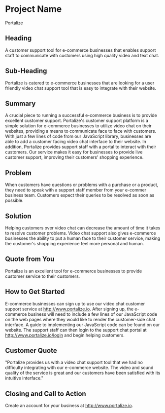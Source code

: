 # Project Name #
Portalize
 
## Heading ##
  A customer support tool for e-commerce businesses that enables support staff to communicate with customers using high quality video and text chat.

## Sub-Heading ##
  Portalize is catered to e-commerce businesses that are looking for a user friendly video chat support tool that is easy to integrate with their website.

## Summary ##
  A crucial piece to running a successful e-commerce business is to provide excellent customer support. Portalize's customer support platform is a simple solution for e-commerce businesses to utilize video chat on their websites, providing a means to communicate face to face with customers. With just a few lines of code from our JavaScript library, businesses are able to add a customer facing video chat interface to their website. In addition, Portalize provides support staff with a portal to interact with their customers. Our service makes it easy for businesses to provide live customer support, improving their customers' shopping experience.

## Problem ##
  When customers have questions or problems with a purchase or a product, they need to speak with a support staff member from your e-commer business team. Customers expect their queries to be resolved as soon as possible.

## Solution ##
  Helping customers over video chat can decrease the amount of time it takes to resolve customer problems. Video chat support also gives e-commerce businesses the ability to put a human face to their customer service, making the customer's shopping experience feel more personal and human.

## Quote from You ##
  Portalize is an excellent tool for e-commerce businesses to provide customer service to their customers.

## How to Get Started ##
  E-commerce businesses can sign up to use our video chat customer support service at http://www.portalize.io. After signing up, the e-commerce business will need to include a few lines of our JavaScript code on the web pages where they would like to render the customer-side chat interface. A guide to implementing our JavaScript code can be found on our website. The support staff can then login to the support chat portal at http://www.portalize.io/login and begin helping customers.

## Customer Quote ##
  "Portalize provides us with a video chat support tool that we had no difficulty integrating with our e-commerce website. The video and sound quality of the service is great and our customers have been satisfied with its intuitive interface."

## Closing and Call to Action ##
  Create an account for your business at http://www.portalize.io.

